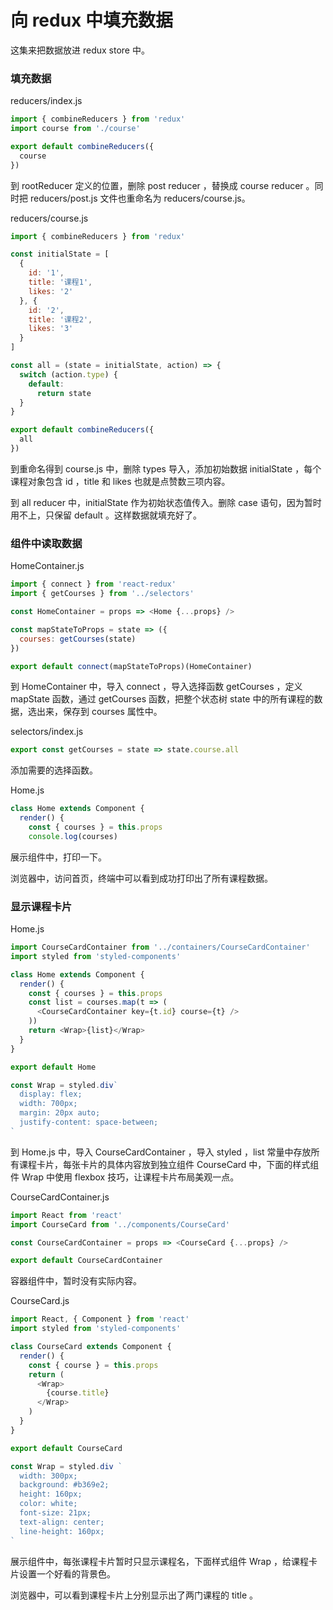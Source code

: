 # 向 redux 中填充数据

这集来把数据放进 redux store 中。

### 填充数据

reducers/index.js


```js
import { combineReducers } from 'redux'
import course from './course'

export default combineReducers({
  course
})
```

到 rootReducer 定义的位置，删除 post reducer ，替换成 course reducer 。同时把 reducers/post.js 文件也重命名为 reducers/course.js。

reducers/course.js

```js
import { combineReducers } from 'redux'

const initialState = [
  {
    id: '1',
    title: '课程1',
    likes: '2'
  }, {
    id: '2',
    title: '课程2',
    likes: '3'
  }
]

const all = (state = initialState, action) => {
  switch (action.type) {
    default:
      return state
  }
}

export default combineReducers({
  all
})
```

到重命名得到 course.js 中，删除 types 导入，添加初始数据 initialState ，每个课程对象包含 id ，title 和 likes 也就是点赞数三项内容。

到 all reducer 中，initialState 作为初始状态值传入。删除 case 语句，因为暂时用不上，只保留 default 。这样数据就填充好了。


### 组件中读取数据


HomeContainer.js

```js
import { connect } from 'react-redux'
import { getCourses } from '../selectors'

const HomeContainer = props => <Home {...props} />

const mapStateToProps = state => ({
  courses: getCourses(state)
})

export default connect(mapStateToProps)(HomeContainer)
```

到 HomeContainer 中，导入 connect ，导入选择函数 getCourses ，定义 mapState 函数，通过 getCourses 函数，把整个状态树 state 中的所有课程的数据，选出来，保存到 courses 属性中。


selectors/index.js

```js
export const getCourses = state => state.course.all
```

添加需要的选择函数。

Home.js

```js
class Home extends Component {
  render() {
    const { courses } = this.props
    console.log(courses)
```

展示组件中，打印一下。

浏览器中，访问首页，终端中可以看到成功打印出了所有课程数据。

### 显示课程卡片

Home.js

```js
import CourseCardContainer from '../containers/CourseCardContainer'
import styled from 'styled-components'

class Home extends Component {
  render() {
    const { courses } = this.props
    const list = courses.map(t => (
      <CourseCardContainer key={t.id} course={t} />
    ))
    return <Wrap>{list}</Wrap>
  }
}

export default Home

const Wrap = styled.div`
  display: flex;
  width: 700px;
  margin: 20px auto;
  justify-content: space-between;
`
```

到 Home.js 中，导入 CourseCardContainer ，导入 styled ，list 常量中存放所有课程卡片，每张卡片的具体内容放到独立组件 CourseCard 中，下面的样式组件 Wrap 中使用 flexbox 技巧，让课程卡片布局美观一点。

CourseCardContainer.js

```js
import React from 'react'
import CourseCard from '../components/CourseCard'

const CourseCardContainer = props => <CourseCard {...props} />

export default CourseCardContainer
```

容器组件中，暂时没有实际内容。


CourseCard.js

```js
import React, { Component } from 'react'
import styled from 'styled-components'

class CourseCard extends Component {
  render() {
    const { course } = this.props
    return (
      <Wrap>
        {course.title}
      </Wrap>
    )
  }
}

export default CourseCard

const Wrap = styled.div `
  width: 300px;
  background: #b369e2;
  height: 160px;
  color: white;
  font-size: 21px;
  text-align: center;
  line-height: 160px;
`
```

展示组件中，每张课程卡片暂时只显示课程名，下面样式组件 Wrap ，给课程卡片设置一个好看的背景色。

浏览器中，可以看到课程卡片上分别显示出了两门课程的 title 。
